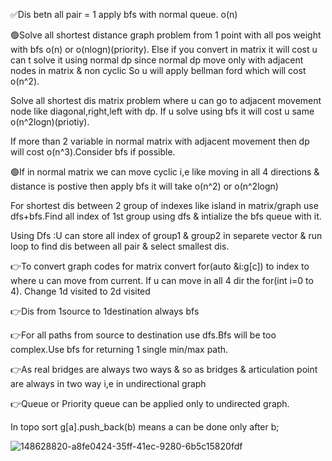 ✅Dis betn all pair = 1 apply bfs with normal queue. o(n)

🟢Solve all shortest distance graph problem from 1 point with all pos weight with bfs o(n) or o(nlogn)(priority). Else if you convert in matrix it will cost u can t solve it using normal dp since normal dp move only with adjacent nodes in matrix & non cyclic So u will apply bellman ford which will cost o(n^2).

Solve all shortest dis matrix problem where u can go to adjacent movement node like diagonal,right,left with dp. If u solve using bfs it will cost u same o(n^2logn)(priotiy).

If more than 2 variable in normal matrix with adjacent movement then dp will cost o(n^3).Consider bfs if possible.

🟢If in normal matrix we can move cyclic i,e like moving in all 4 directions & distance is postive then apply bfs it will take o(n^2) or o(n^2logn)

For shortest dis between 2 group of indexes like island in matrix/graph use dfs+bfs.Find all index of 1st group using dfs & intialize the bfs queue with it.

Using Dfs :U can store all index of group1 & group2 in separete vector & run loop to find dis between all pair & select smallest dis.



👉To convert graph codes for matrix convert for(auto &i:g[c]) to index to where u can move from current. If u can move in all 4 dir the for(int i=0 to 4).
Change 1d visited to 2d visited


👉Dis from 1source to 1destination always bfs

👉For all paths from source to destination use dfs.Bfs will be too complex.Use bfs for returning 1 single min/max path. 

👉As real bridges are always two ways & so as bridges & articulation point are always in two way i,e in undirectional graph

👉Queue or Priority queue can be applied only to undirected graph.

In topo sort g[a].push_back(b) means a can be done only after b;

![148628820-a8fe0424-35ff-41ec-9280-6b5c15820fdf](https://user-images.githubusercontent.com/86003701/150728388-6999d308-8fdd-4005-8a70-75f6112d9dea.jpg)

